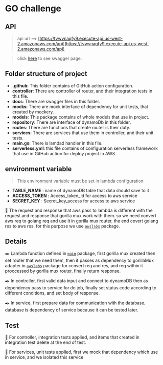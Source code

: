 # GO challenge

## API

> api url ==> [https://tvwvnaqfy9.execute-api.us-west-2.amazonaws.com/api](https://tvwvnaqfy9.execute-api.us-west-2.amazonaws.com/api)

> click [here](https://tvwvnaqfy9.execute-api.us-west-2.amazonaws.com/api/swagger/index.html) to see swagger page.

## Folder structure of project

- **.github**: This folder contains of GitHub action configuration.
- **controller**: There are controller of router, and their integration tests in this file.
- **docs**: There are swagger files in this folder.
- **mocks**: There are mock interface of dependency for unit tests, that created by mockery.
- **models**: This package contains of whole models that use in project.
- **repository**: There are interface of dynamoDb in this folder.
- **routes**: There are functions that create router is their duty.
- **services**: There are services that use them in controller, and their unit tests.
- **main.go**: There is lamdad handler  in this file.
- **serverless.yml**: this file contains of configuration serverless framework that use in GitHub action for deploy project in AWS.

## environment variable
>This environment variable must be set in lambda configuration
- **TABLE_NAME** : name of dynamoDB table that data should save to it
- **ACCESS_TOKEN** : Access_token_id for access to aws service
- **SECRET_KEY** : Secret_key_access for access to aws service

:pushpin: The request and response that aws pass to lambda is different with the request and response that gorilla mux work with them. so 
we need convert aws req to golang req and use it in gorilla mux router, the end covert golang res to aws res. for this purpose 
we use [`awslabs`](https://github.com/awslabs/aws-lambda-go-api-proxy) package.

## Details
:black_nib: Lambda function defined in [`main`](https://github.com/dehghanpur10/go-challenge/blob/master/main.go) package, first gorilla mux created then set router
that we need them, then it passes as dependency to  gorillaMux adapter in [`awslabs`](https://github.com/awslabs/aws-lambda-go-api-proxy) package for convert req and res, and req within it proccessed
by gorilla mux router, finally return response.

:black_nib: In controller, first valid data input and connect to dynamoDB then as dependency pass to service for do job, finally
set status code according to different conditions, and set body of response.

:black_nib: In service, first prepare data for communication with the database. database is dependency of service because it can be tested later.

## Test

:pushpin: For controller, integration tests applied, and items that created in integration test delete at the end of test.

:pushpin: For services, unit tests applied, first we mock that dependency which use in service, and we isolated this service


